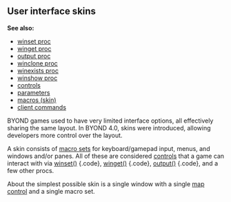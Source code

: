 ## User interface skins
**See also:**
*   [winset proc](/ref/proc/winset.md) 
*   [winget proc](/ref/proc/winget.md) 
*   [output proc](/ref/proc/output.md) 
*   [winclone proc](/ref/proc/winclone.md) 
*   [winexists proc](/ref/proc/winexists.md) 
*   [winshow proc](/ref/proc/winshow.md) 
*   [controls](/ref/%7Bskin%7D/control.md) 
*   [parameters](/ref/%7Bskin%7D/param.md) 
*   [macros (skin)](/ref/%7Bskin%7D/macros.md) 
*   [client commands](/ref/%7Bskin%7D/commands.md) 


BYOND games used to have very limited interface options, all
effectively sharing the same layout. In BYOND 4.0, skins were
introduced, allowing developers more control over the layout. 

A
skin consists of [macro sets](/ref/%7Bskin%7D/macros.md)  for keyboard/gamepad
input, menus, and windows and/or panes. All of these are considered
[controls](/ref/%7Bskin%7D/control.md)  that a game can interact with via
[winset()](/ref/proc/winset.md) {.code}, [winget()](/ref/proc/winget.md) {.code},
[output()](/ref/proc/output.md) {.code}, and a few other procs. 

About
the simplest possible skin is a single window with a single [map
control](/ref/%7Bskin%7D/control/map.md)  and a single macro set.
